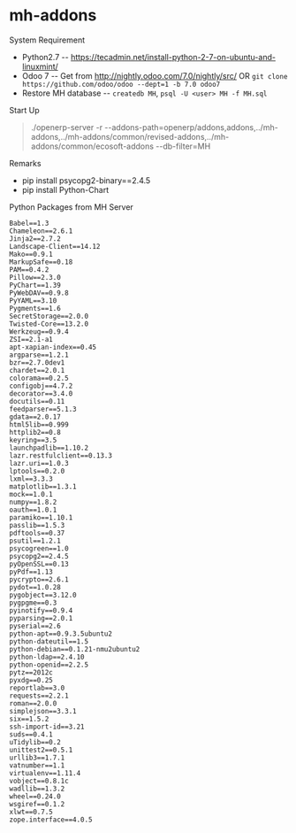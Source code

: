 # mh-addons

System Requirement

* Python2.7 -- https://tecadmin.net/install-python-2-7-on-ubuntu-and-linuxmint/
* Odoo 7 -- Get from http://nightly.odoo.com/7.0/nightly/src/ OR `git clone https://github.com/odoo/odoo --dept=1 -b 7.0 odoo7`
* Restore MH database -- `createdb MH`, `psql -U <user> MH -f MH.sql`

Start Up

> ./openerp-server -r <dbuser> --addons-path=openerp/addons,addons,../mh-addons,../mh-addons/common/revised-addons,../mh-addons/common/ecosoft-addons --db-filter=MH

Remarks

* pip install psycopg2-binary==2.4.5
* pip install Python-Chart

Python Packages from MH Server

```
Babel==1.3
Chameleon==2.6.1
Jinja2==2.7.2
Landscape-Client==14.12
Mako==0.9.1
MarkupSafe==0.18
PAM==0.4.2
Pillow==2.3.0
PyChart==1.39
PyWebDAV==0.9.8
PyYAML==3.10
Pygments==1.6
SecretStorage==2.0.0
Twisted-Core==13.2.0
Werkzeug==0.9.4
ZSI==2.1-a1
apt-xapian-index==0.45
argparse==1.2.1
bzr==2.7.0dev1
chardet==2.0.1
colorama==0.2.5
configobj==4.7.2
decorator==3.4.0
docutils==0.11
feedparser==5.1.3
gdata==2.0.17
html5lib==0.999
httplib2==0.8
keyring==3.5
launchpadlib==1.10.2
lazr.restfulclient==0.13.3
lazr.uri==1.0.3
lptools==0.2.0
lxml==3.3.3
matplotlib==1.3.1
mock==1.0.1
numpy==1.8.2
oauth==1.0.1
paramiko==1.10.1
passlib==1.5.3
pdftools==0.37
psutil==1.2.1
psycogreen==1.0
psycopg2==2.4.5
pyOpenSSL==0.13
pyPdf==1.13
pycrypto==2.6.1
pydot==1.0.28
pygobject==3.12.0
pygpgme==0.3
pyinotify==0.9.4
pyparsing==2.0.1
pyserial==2.6
python-apt==0.9.3.5ubuntu2
python-dateutil==1.5
python-debian==0.1.21-nmu2ubuntu2
python-ldap==2.4.10
python-openid==2.2.5
pytz==2012c
pyxdg==0.25
reportlab==3.0
requests==2.2.1
roman==2.0.0
simplejson==3.3.1
six==1.5.2
ssh-import-id==3.21
suds==0.4.1
uTidylib==0.2
unittest2==0.5.1
urllib3==1.7.1
vatnumber==1.1
virtualenv==1.11.4
vobject==0.8.1c
wadllib==1.3.2
wheel==0.24.0
wsgiref==0.1.2
xlwt==0.7.5
zope.interface==4.0.5

```

